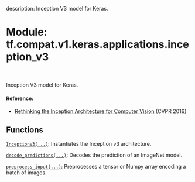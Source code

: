 description: Inception V3 model for Keras.

<div itemscope itemtype="http://developers.google.com/ReferenceObject">
<meta itemprop="name" content="tf.compat.v1.keras.applications.inception_v3" />
<meta itemprop="path" content="Stable" />
</div>

# Module: tf.compat.v1.keras.applications.inception_v3

<!-- Insert buttons and diff -->

<table class="tfo-notebook-buttons tfo-api nocontent" align="left">

</table>



Inception V3 model for Keras.



#### Reference:

- [Rethinking the Inception Architecture for Computer Vision](
    http://arxiv.org/abs/1512.00567) (CVPR 2016)


## Functions

[`InceptionV3(...)`](../../../../../tf/keras/applications/InceptionV3.md): Instantiates the Inception v3 architecture.

[`decode_predictions(...)`](../../../../../tf/keras/applications/inception_v3/decode_predictions.md): Decodes the prediction of an ImageNet model.

[`preprocess_input(...)`](../../../../../tf/keras/applications/inception_v3/preprocess_input.md): Preprocesses a tensor or Numpy array encoding a batch of images.

